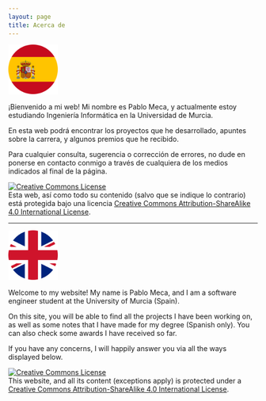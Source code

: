 ```yaml
---
layout: page
title: Acerca de
---
```


<img title="" src="../assets/img/spanish-flag.png" alt="" data-align="center" width="100">

¡Bienvenido a mi web! Mi nombre es Pablo Meca, y actualmente estoy estudiando Ingeniería Informática en la Universidad de Murcia. 

En esta web podrá encontrar los proyectos que he desarrollado, apuntes sobre la carrera, y algunos premios que he recibido.

Para cualquier consulta, sugerencia o corrección de errores, no dude en ponerse en contacto conmigo a través de cualquiera de los medios indicados al final de la página.

<a rel="license" href="http://creativecommons.org/licenses/by-sa/4.0/"><img alt="Creative Commons License" style="border-width:0" src="https://i.creativecommons.org/l/by-sa/4.0/88x31.png" /></a><br />Esta web, así como todo su contenido (salvo que se indique lo contrario) está protegida bajo una licencia <a rel="license" href="http://creativecommons.org/licenses/by-sa/4.0/">Creative Commons Attribution-ShareAlike 4.0 International License</a>.

-----------------

<img title="" src="../assets/img/uk-flag.png" alt="" data-align="center" width="100">

Welcome to my website! My name is Pablo Meca, and I am a software engineer student at the University of Murcia (Spain).

On this site, you will be able to find all the projects I have been working on, as well as some notes that I have made for my degree (Spanish only). You can also check some awards I have received so far.

If you have any concerns, I will happily answer you via all the ways displayed below.

<a rel="license" href="http://creativecommons.org/licenses/by-sa/4.0/"><img alt="Creative Commons License" style="border-width:0" src="https://i.creativecommons.org/l/by-sa/4.0/88x31.png" /></a><br />This website, and all its content (exceptions apply) is protected under a <a rel="license" href="http://creativecommons.org/licenses/by-sa/4.0/">Creative Commons Attribution-ShareAlike 4.0 International License</a>.
